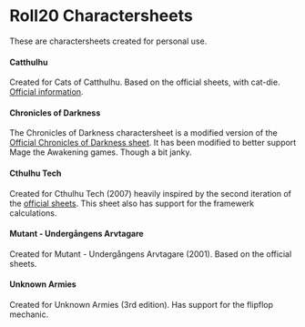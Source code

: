 # Roll20 Charactersheets

These are charactersheets created for personal use.

#### Catthulhu

Created for Cats of Catthulhu. Based on the official sheets, with cat-die. [Official information](http://catthulhu.com).

#### Chronicles of Darkness

The Chronicles of Darkness charactersheet is a modified version of the [Official Chronicles of Darkness sheet](https://github.com/Roll20/roll20-character-sheets/tree/master/Chronicles%20of%20Darkness). It has been modified to better support Mage the Awakening games. Though a bit janky.

#### Cthulhu Tech

Created for Cthulhu Tech (2007) heavily inspired by the second iteration of the [official sheets](https://www.yumpu.com/en/document/view/11616736/cthulhutech-player-sheets). This sheet also has support for the framewerk calculations.

#### Mutant - Undergångens Arvtagare

Created for Mutant - Undergångens Arvtagare (2001). Based on the official sheets.

#### Unknown Armies

Created for Unknown Armies (3rd edition). Has support for the flipflop mechanic.
